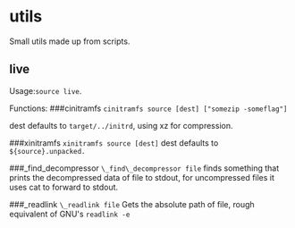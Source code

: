 utils
====
Small utils made up from scripts.

live
----
Usage:`source live`.

Functions:
###cinitramfs
`cinitramfs source [dest] ["somezip -someflag"]`

dest defaults to `target/../initrd`, using xz for compression.

###xinitramfs
`xinitramfs source [dest]`
dest defaults to `${source}.unpacked.`

###\_find\_decompressor
`\_find\_decompressor file`
finds something that prints the decompressed data of file to 
stdout, for uncompressed files it uses cat to forward to stdout.

###\_readlink
`\_readlink file`
Gets the absolute path of file, rough equivalent of GNU's `readlink -e`